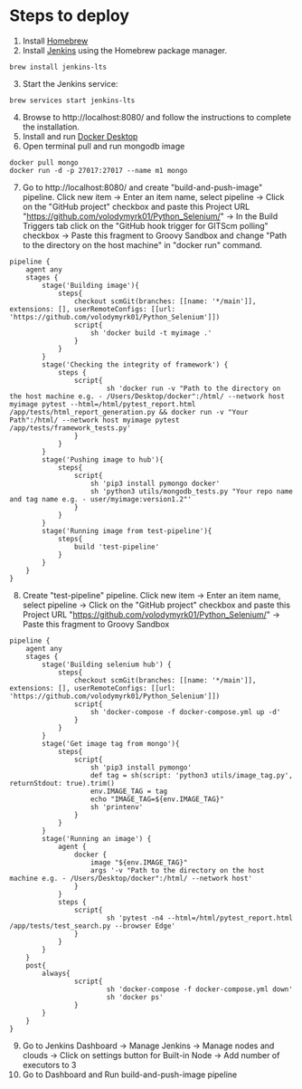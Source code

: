 # Steps to deploy
1. Install [Homebrew](https://brew.sh/)
2. Install [Jenkins](https://www.jenkins.io/download/lts/macos/) using the Homebrew package manager.
```
brew install jenkins-lts
```
3. Start the Jenkins service:
```
brew services start jenkins-lts
```
4. Browse to http://localhost:8080/ and follow the instructions to complete the installation.
5. Install and run [Docker Desktop](https://docs.docker.com/desktop/install/mac-install/)
6. Open terminal pull and run mongodb image
```
docker pull mongo
docker run -d -p 27017:27017 --name m1 mongo
```
7. Go to http://localhost:8080/ and create "build-and-push-image" pipeline. Click new item -> Enter an item name, select pipeline -> Click on the "GitHub project" checkbox and paste this Project URL "https://github.com/volodymyrk01/Python_Selenium/" -> In the Build Triggers tab click on the "GitHub hook trigger for GITScm polling" checkbox -> Paste this fragment to Groovy Sandbox and change "Path to the directory on the host machine" in "docker run" command.
```
pipeline {
    agent any
    stages {
        stage('Building image'){
            steps{
                checkout scmGit(branches: [[name: '*/main']], extensions: [], userRemoteConfigs: [[url: 'https://github.com/volodymyrk01/Python_Selenium']])
                script{
                    sh 'docker build -t myimage .'
                }
            }
        }
        stage('Checking the integrity of framework') {
            steps {
                script{
                        sh 'docker run -v "Path to the directory on the host machine e.g. - /Users/Desktop/docker":/html/ --network host myimage pytest --html=/html/pytest_report.html /app/tests/html_report_generation.py && docker run -v "Your Path":/html/ --network host myimage pytest /app/tests/framework_tests.py'
                }
            }
        }
        stage('Pushing image to hub'){
            steps{
                script{
                    sh 'pip3 install pymongo docker'
                    sh 'python3 utils/mongodb_tests.py "Your repo name and tag name e.g. - user/myimage:version1.2"'
                }
            }
        }
        stage('Running image from test-pipeline'){
            steps{
                build 'test-pipeline'
            }
        }
    }
}
```
8. Create "test-pipeline" pipeline. Click new item -> Enter an item name, select pipeline -> Click on the "GitHub project" checkbox and paste this Project URL "https://github.com/volodymyrk01/Python_Selenium/" -> Paste this fragment to Groovy Sandbox
```
pipeline {
    agent any
    stages {
        stage('Building selenium hub') {
            steps{
                checkout scmGit(branches: [[name: '*/main']], extensions: [], userRemoteConfigs: [[url: 'https://github.com/volodymyrk01/Python_Selenium']])
                script{
                    sh 'docker-compose -f docker-compose.yml up -d'
                }
            }
        }
        stage('Get image tag from mongo'){
            steps{
                script{
                    sh 'pip3 install pymongo'
                    def tag = sh(script: 'python3 utils/image_tag.py', returnStdout: true).trim()
                    env.IMAGE_TAG = tag
                    echo "IMAGE_TAG=${env.IMAGE_TAG}"
                    sh 'printenv'
                }
            }
        }
        stage('Running an image') {
            agent {
                docker {
                    image "${env.IMAGE_TAG}"
                    args '-v "Path to the directory on the host machine e.g. - /Users/Desktop/docker":/html/ --network host'
                }
            } 
            steps {
                script{
                        sh 'pytest -n4 --html=/html/pytest_report.html /app/tests/test_search.py --browser Edge'
                }
            }
        }
    }
    post{
        always{
                script{
                        sh 'docker-compose -f docker-compose.yml down'
                        sh 'docker ps'
                }
        }
    }
}
```
9. Go to Jenkins Dashboard -> Manage Jenkins -> Manage nodes and clouds -> Click on settings button for Built-in Node -> Add number of executors to 3
10. Go to Dashboard and Run build-and-push-image pipeline
